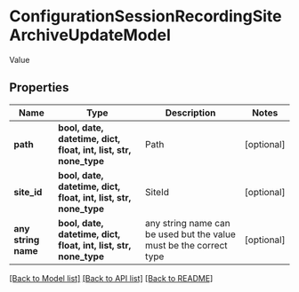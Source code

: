 # ConfigurationSessionRecordingSiteArchiveUpdateModel

Value

## Properties
Name | Type | Description | Notes
------------ | ------------- | ------------- | -------------
**path** | **bool, date, datetime, dict, float, int, list, str, none_type** | Path | [optional] 
**site_id** | **bool, date, datetime, dict, float, int, list, str, none_type** | SiteId | [optional] 
**any string name** | **bool, date, datetime, dict, float, int, list, str, none_type** | any string name can be used but the value must be the correct type | [optional]

[[Back to Model list]](../README.md#documentation-for-models) [[Back to API list]](../README.md#documentation-for-api-endpoints) [[Back to README]](../README.md)



